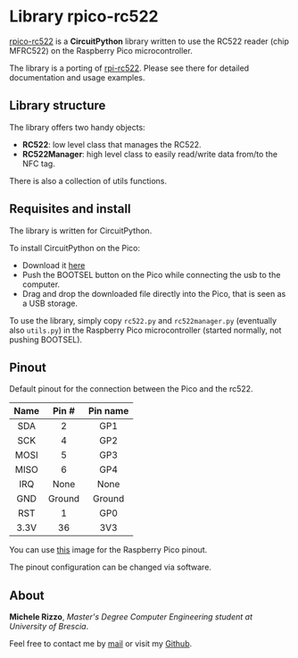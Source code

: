 # Library rpico-rc522

[rpico-rc522](https://github.com/Mik3Rizzo/rpico-rc522) is a **CircuitPython** library written to use the RC522 reader (chip MFRC522) 
on the Raspberry Pico microcontroller.

The library is a porting of [rpi-rc522](https://github.com/Mik3Rizzo/rpi-rc522). Please see there for detailed 
documentation and usage examples.

## Library structure

The library offers two handy objects:
- **RC522**: low level class that manages the RC522.
- **RC522Manager**: high level class to easily read/write data from/to the NFC tag.

There is also a collection of utils functions.


## Requisites and install

The library is written for CircuitPython.

To install CircuitPython on the Pico:
- Download it [here](https://circuitpython.org/board/raspberry_pi_pico/)
- Push the BOOTSEL button on the Pico while connecting the usb to the computer. 
- Drag and drop the downloaded file directly into the Pico, that is seen as a USB storage.


To use the library, simply copy `rc522.py` and `rc522manager.py` (eventually also `utils.py`) in the Raspberry Pico microcontroller (started normally,
not pushing BOOTSEL).



## Pinout

Default pinout for the connection between the Pico and the rc522.

| Name  | Pin #  | Pin name |
|:-----:|:------:|:--------:|
|  SDA  |   2    |   GP1    |
|  SCK  |   4    |   GP2    |
| MOSI  |   5    |   GP3    |
| MISO  |   6    |   GP4    |
|  IRQ  |  None  |   None   |
|  GND  | Ground |  Ground  |
|  RST  |   1    |   GP0    |
| 3.3V  |   36   |   3V3    |

You can use [this](https://www.raspberrypi.com/documentation/microcontrollers/images/pico-pinout.svg) 
image for the Raspberry Pico pinout.

The pinout configuration can be changed via software.


## About

**Michele Rizzo**, *Master's Degree Computer Engineering student at University of Brescia*.

Feel free to contact me by [mail](mailto:m.rizzo006@studenti.unibs.it) or visit my [Github](https://github.com/Mik3Rizzo/).